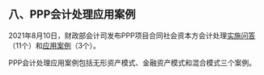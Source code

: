 ## 八、PPP会计处理应用案例

2021年8月10日，财政部会计司发布PPP项目合同社会资本方会计处理[实施问答](http://kjs.mof.gov.cn/zt/kjzzss/sswd/pppkjclsswd/)（11个）和[应用案例](http://kjs.mof.gov.cn/zt/kjzzss/srzzzq/pppkjclyyal/)（3个）。

PPP会计处理应用案例包括无形资产模式、金融资产模式和混合模式三个案例。